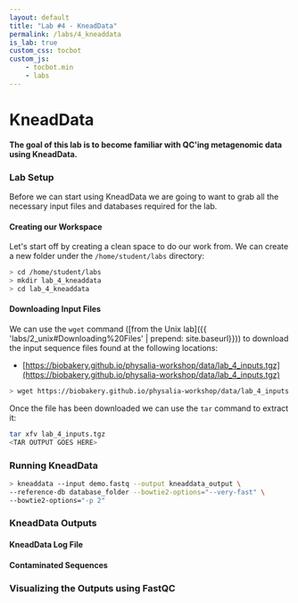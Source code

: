 ```yaml
---
layout: default
title: "Lab #4 - KneadData"
permalink: /labs/4_kneaddata
is_lab: true
custom_css: tocbot
custom_js: 
    - tocbot.min
    - labs
---
```


# KneadData

**The goal of this lab is to become familiar with QC'ing metagenomic data using 
KneadData.** 

### Lab Setup

Before we can start using KneadData we are going to want to grab all the necessary input files
and databases required for the lab.

#### Creating our Workspace
Let's start off by creating a clean space to do our work from. We can create a new folder under the 
`/home/student/labs` directory:

```bash
> cd /home/student/labs
> mkdir lab_4_kneaddata
> cd lab_4_kneaddata
```

#### Downloading Input Files

We can use the `wget` command ([from the Unix lab]({{ 'labs/2_unix#Downloading%20Files' | prepend: site.baseurl}})) to download the input sequence files found at the following locations:

* [https://biobakery.github.io/physalia-workshop/data/lab_4_inputs.tgz](https://biobakery.github.io/physalia-workshop/data/lab_4_inputs.tgz)


```bash
> wget https://biobakery.github.io/physalia-workshop/data/lab_4_inputs.tgz /home/student/labs/lab_4_kneaddata/
```

Once the file has been downloaded we can use the `tar` command to extract it:

```bash
tar xfv lab_4_inputs.tgz
<TAR OUTPUT GOES HERE>
```

### Running KneadData

```bash
> kneaddata --input demo.fastq --output kneaddata_output \
--reference-db database_folder --bowtie2-options="--very-fast" \
--bowtie2-options="-p 2"
```

### KneadData Outputs

#### KneadData Log File

#### Contaminated Sequences

### Visualizing the Outputs using FastQC

